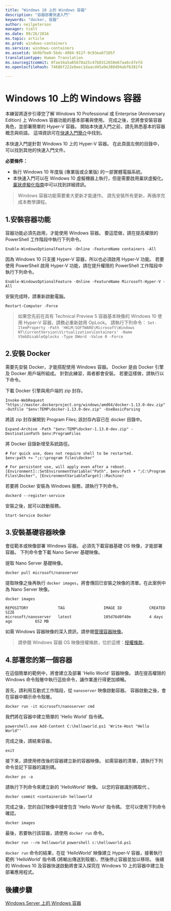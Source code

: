```yaml
---
title: "Windows 10 上的 Windows 容器"
description: "容器部署快速入門"
keywords: "docker, 容器"
author: neilpeterson
manager: timlt
ms.date: 09/26/2016
ms.topic: article
ms.prod: windows-containers
ms.service: windows-containers
ms.assetid: bb9bfbe0-5bdc-4984-912f-9c93ea67105f
translationtype: Human Translation
ms.sourcegitcommit: 0fae34a5a85678a25c47b0312650e67aa6cd7efd
ms.openlocfilehash: 74686f222e8eec1daacd45a9e388d94abf6381f4

---
```


# Windows 10 上的 Windows 容器

本練習將逐步引導您了解 Windows 10 Professional 或 Enterprise (Anniversary Edition) 上 Windows 容器功能的基本部署與使用。 完成之後，您將會安裝容器角色，並部署簡單的 Hyper-V 容器。 開始本快速入門之前，請先熟悉基本的容器概念與術語。 這項資訊可在[快速入門簡介](./quick_start.md)中找到。

本快速入門是針對 Windows 10 上的 Hyper-V 容器。 在此頁面左側的目錄中，可以找到其他的快速入門文件。

**必要條件：**

- 執行 Windows 10 年度版 (專業版或企業版) 的一部實體電腦系統。   
- 本快速入門可以在 Windows 10 虛擬機器上執行，但是需要啟用巢狀虛擬化。 [巢狀虛擬化指南](https://msdn.microsoft.com/en-us/virtualization/hyperv_on_windows/user_guide/nesting)中可以找到詳細資訊。

> Windows 容器功能需要重大更新才能運作。 請先安裝所有更新，再循序完成本教學課程。

## 1.安裝容器功能

容器功能必須先啟用，才能使用 Windows 容器。 要這麼做，請在提高權限的 PowerShell 工作階段中執行下列命令。

```none
Enable-WindowsOptionalFeature -Online -FeatureName containers -All
```

因為 Windows 10 只支援 Hyper-V 容器，所以也必須啟用 Hyper-V 功能。 若要使用 PowerShell 啟用 Hyper-V 功能，請在提升權限的 PowerShell 工作階段中執行下列命令。

```none
Enable-WindowsOptionalFeature -Online -FeatureName Microsoft-Hyper-V -All
```

安裝完成時，請重新啟動電腦。

```none
Restart-Computer -Force
```

> 如果您先前在具有 Technical Preview 5 容器基本映像的 Windows 10 使用 Hyper-V 容器，請務必重新啟用 OpLock。 請執行下列命令：  `Set-ItemProperty -Path 'HKLM:SOFTWARE\Microsoft\Windows NT\CurrentVersion\Virtualization\Containers' -Name VSmbDisableOplocks -Type DWord -Value 0 -Force`

## 2.安裝 Docker

需要先安裝 Docker，才能搭配使用 Windows 容器。 Docker 是由 Docker 引擎及 Docker 用戶端所組成。 針對此練習，兩者都會安裝。 若要這樣做，請執行以下命令。

下載 Docker 引擎與用戶端的 zip 封存。

```none
Invoke-WebRequest "https://master.dockerproject.org/windows/amd64/docker-1.13.0-dev.zip" -OutFile "$env:TEMP\docker-1.13.0-dev.zip" -UseBasicParsing
```

將該 zip 封存展開到 Program Files; 該封存內容已在 docker 目錄中。

```none
Expand-Archive -Path "$env:TEMP\docker-1.13.0-dev.zip" -DestinationPath $env:ProgramFiles
```

將 Docker 目錄新增至系統路徑。

```none
# For quick use, does not require shell to be restarted.
$env:path += ";c:\program files\docker"

# For persistent use, will apply even after a reboot.
[Environment]::SetEnvironmentVariable("Path", $env:Path + ";C:\Program Files\Docker", [EnvironmentVariableTarget]::Machine)
```

若要將 Docker 安裝為 Windows 服務，請執行下列命令。

```none
dockerd --register-service
```

安裝之後，就可以啟動服務。

```none
Start-Service Docker
```

## 3.安裝基礎容器映像

會從範本或映像部署 Windows 容器。 必須先下載容器基礎 OS 映像，才能部署容器。 下列命令會下載 Nano Server 基礎映像。

提取 Nano Server 基礎映像。

```none
docker pull microsoft/nanoserver
```

提取映像之後再執行 `docker images`，將會傳回已安裝之映像的清單。在此案例中為 Nano Server 映像。

```none
docker images

REPOSITORY             TAG                 IMAGE ID            CREATED             SIZE
microsoft/nanoserver   latest              105d76d0f40e        4 days ago          652 MB
```

如需 Windows 容器映像的深入資訊，請參閱[管理容器映像](../management/manage_images.md)。

> 請參閱 Windows 容器 OS 映像授權條款，位於這裡：[授權條款](../Images_EULA.md)。

## 4.部署您的第一個容器

在這個簡單的範例中，將會建立及部署 'Hello World' 容器映像。 請在提高權限的 Windows 命令殼層中執行這些命令，讓作業進行得更加順暢。

首先，請利用互動式工作階段，從 `nanoserver` 映像啟動容器。 容器啟動之後，會在容器中顯示命令殼層。  

```none
docker run -it microsoft/nanoserver cmd
```

我們將在容器中建立簡單的 'Hello World' 指令碼。

```none
powershell.exe Add-Content C:\helloworld.ps1 'Write-Host "Hello World"'
```   

完成之後，請結束容器。

```none
exit
```

接下來，請使用修改後的容器建立新的容器映像。 如需容器的清單，請執行下列命令並記下容器的識別碼。

```none
docker ps -a
```

請執行下列命令來建立新的 'HelloWorld' 映像。 以您的容器識別碼取代 <containerid>。

```none
docker commit <containerid> helloworld
```

完成之後，您的自訂映像中就會包含 'Hello World' 指令碼。 您可以使用下列命令確認。

```none
docker images
```

最後，若要執行該容器，請使用 `docker run` 命令。

```none
docker run --rm helloworld powershell c:\helloworld.ps1
```

`docker run` 命令的結果，在從 'HelloWorld’ 映像建立 Hyper-V 容器，接著執行範例 'HelloWorld’ 指令碼 (將輸出傳送到殼層)，然後停止容器並加以移除。
後續的 Windows 10 及容器快速啟動將會深入探究在 Windows 10 上的容器中建立及部署應用程式。

## 後續步驟

[Windows Server 上的 Windows 容器](./quick_start_windows_server.md)



<!--HONumber=Sep16_HO5-->


